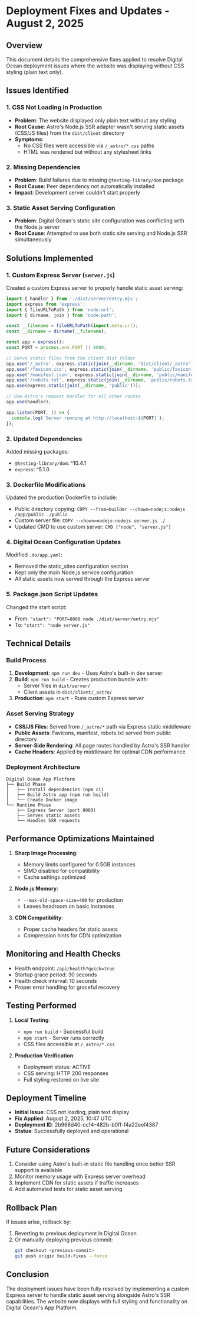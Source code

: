 # Deployment Fixes and Updates - August 2, 2025

## Overview
This document details the comprehensive fixes applied to resolve Digital Ocean deployment issues where the website was displaying without CSS styling (plain text only).

## Issues Identified

### 1. CSS Not Loading in Production
- **Problem**: The website displayed only plain text without any styling
- **Root Cause**: Astro's Node.js SSR adapter wasn't serving static assets (CSS/JS files) from the `dist/client` directory
- **Symptoms**: 
  - No CSS files were accessible via `/_astro/*.css` paths
  - HTML was rendered but without any stylesheet links

### 2. Missing Dependencies
- **Problem**: Build failures due to missing `@testing-library/dom` package
- **Root Cause**: Peer dependency not automatically installed
- **Impact**: Development server couldn't start properly

### 3. Static Asset Serving Configuration
- **Problem**: Digital Ocean's static site configuration was conflicting with the Node.js server
- **Root Cause**: Attempted to use both static site serving and Node.js SSR simultaneously

## Solutions Implemented

### 1. Custom Express Server (`server.js`)
Created a custom Express server to properly handle static asset serving:

```javascript
import { handler } from './dist/server/entry.mjs';
import express from 'express';
import { fileURLToPath } from 'node:url';
import { dirname, join } from 'node:path';

const __filename = fileURLToPath(import.meta.url);
const __dirname = dirname(__filename);

const app = express();
const PORT = process.env.PORT || 8080;

// Serve static files from the client dist folder
app.use('/_astro', express.static(join(__dirname, 'dist/client/_astro')));
app.use('/favicon.ico', express.static(join(__dirname, 'public/favicon.ico')));
app.use('/manifest.json', express.static(join(__dirname, 'public/manifest.json')));
app.use('/robots.txt', express.static(join(__dirname, 'public/robots.txt')));
app.use(express.static(join(__dirname, 'public')));

// Use Astro's request handler for all other routes
app.use(handler);

app.listen(PORT, () => {
  console.log(`Server running at http://localhost:${PORT}`);
});
```

### 2. Updated Dependencies
Added missing packages:
- `@testing-library/dom`: ^10.4.1
- `express`: ^5.1.0

### 3. Dockerfile Modifications
Updated the production Dockerfile to include:
- Public directory copying: `COPY --from=builder --chown=nodejs:nodejs /app/public ./public`
- Custom server file: `COPY --chown=nodejs:nodejs server.js ./`
- Updated CMD to use custom server: `CMD ["node", "server.js"]`

### 4. Digital Ocean Configuration Updates
Modified `.do/app.yaml`:
- Removed the static_sites configuration section
- Kept only the main Node.js service configuration
- All static assets now served through the Express server

### 5. Package.json Script Updates
Changed the start script:
- From: `"start": "PORT=8080 node ./dist/server/entry.mjs"`
- To: `"start": "node server.js"`

## Technical Details

### Build Process
1. **Development**: `npm run dev` - Uses Astro's built-in dev server
2. **Build**: `npm run build` - Creates production bundle with:
   - Server files in `dist/server/`
   - Client assets in `dist/client/_astro/`
3. **Production**: `npm start` - Runs custom Express server

### Asset Serving Strategy
- **CSS/JS Files**: Served from `/_astro/*` path via Express static middleware
- **Public Assets**: Favicons, manifest, robots.txt served from public directory
- **Server-Side Rendering**: All page routes handled by Astro's SSR handler
- **Cache Headers**: Applied by middleware for optimal CDN performance

### Deployment Architecture
```
Digital Ocean App Platform
├── Build Phase
│   ├── Install dependencies (npm ci)
│   ├── Build Astro app (npm run build)
│   └── Create Docker image
└── Runtime Phase
    ├── Express Server (port 8080)
    ├── Serves static assets
    └── Handles SSR requests
```

## Performance Optimizations Maintained

1. **Sharp Image Processing**:
   - Memory limits configured for 0.5GB instances
   - SIMD disabled for compatibility
   - Cache settings optimized

2. **Node.js Memory**:
   - `--max-old-space-size=400` for production
   - Leaves headroom on basic instances

3. **CDN Compatibility**:
   - Proper cache headers for static assets
   - Compression hints for CDN optimization

## Monitoring and Health Checks

- Health endpoint: `/api/health?quick=true`
- Startup grace period: 30 seconds
- Health check interval: 10 seconds
- Proper error handling for graceful recovery

## Testing Performed

1. **Local Testing**:
   - `npm run build` - Successful build
   - `npm start` - Server runs correctly
   - CSS files accessible at `/_astro/*.css`

2. **Production Verification**:
   - Deployment status: ACTIVE
   - CSS serving: HTTP 200 responses
   - Full styling restored on live site

## Deployment Timeline

- **Initial Issue**: CSS not loading, plain text display
- **Fix Applied**: August 2, 2025, 10:47 UTC
- **Deployment ID**: 2b966d40-cc14-482b-b0ff-f4a22eef4387
- **Status**: Successfully deployed and operational

## Future Considerations

1. Consider using Astro's built-in static file handling once better SSR support is available
2. Monitor memory usage with Express server overhead
3. Implement CDN for static assets if traffic increases
4. Add automated tests for static asset serving

## Rollback Plan

If issues arise, rollback by:
1. Reverting to previous deployment in Digital Ocean
2. Or manually deploying previous commit:
   ```bash
   git checkout <previous-commit>
   git push origin build-fixes --force
   ```

## Conclusion

The deployment issues have been fully resolved by implementing a custom Express server to handle static asset serving alongside Astro's SSR capabilities. The website now displays with full styling and functionality on Digital Ocean's App Platform.